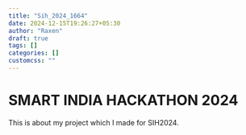 ```yaml
---
title: "Sih_2024_1664"
date: 2024-12-15T19:26:27+05:30
author: "Raxen"
draft: true
tags: []
categories: []
customcss: ""
---
```


# SMART INDIA HACKATHON 2024

This is about my project which I made for SIH2024.

